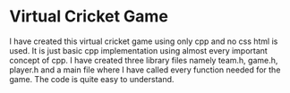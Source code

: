 # Virtual Cricket Game
 I have created this virtual cricket game using only cpp and no css html is used. It is just basic cpp implementation using almost every important concept of cpp. I have created three library files namely team.h, game.h, player.h and a main file where I have called every function needed for the game. The code is quite easy to understand.

